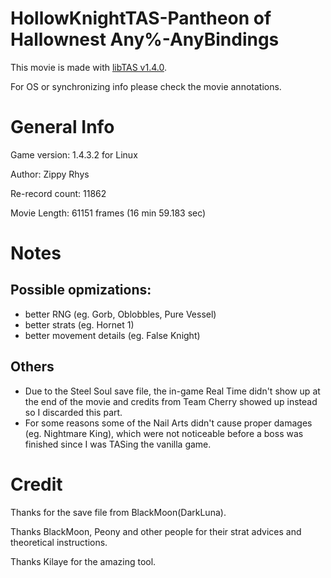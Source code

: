 # HollowKnightTAS-Pantheon of Hallownest Any%-AnyBindings

This movie is made with [libTAS v1.4.0](https://github.com/clementgallet/libTAS).

For OS or synchronizing info please check the movie annotations.

# General Info

Game version: 1.4.3.2 for Linux

Author: Zippy Rhys

Re-record count: 11862

Movie Length: 61151 frames (16 min 59.183 sec)

# Notes

## Possible opmizations: 

* better RNG (eg. Gorb, Oblobbles, Pure Vessel)
* better strats (eg. Hornet 1)
* better movement details (eg. False Knight)

## Others

* Due to the Steel Soul save file, the in-game Real Time didn't show up at the end of the movie and credits from Team Cherry showed up instead so I discarded this part.
* For some reasons some of the Nail Arts didn't cause proper damages (eg. Nightmare King), which were not noticeable before a boss was finished since I was TASing the vanilla game.

# Credit

Thanks for the save file from BlackMoon(DarkLuna).

Thanks BlackMoon, Peony and other people for their strat advices and theoretical instructions.

Thanks Kilaye for the amazing tool.
